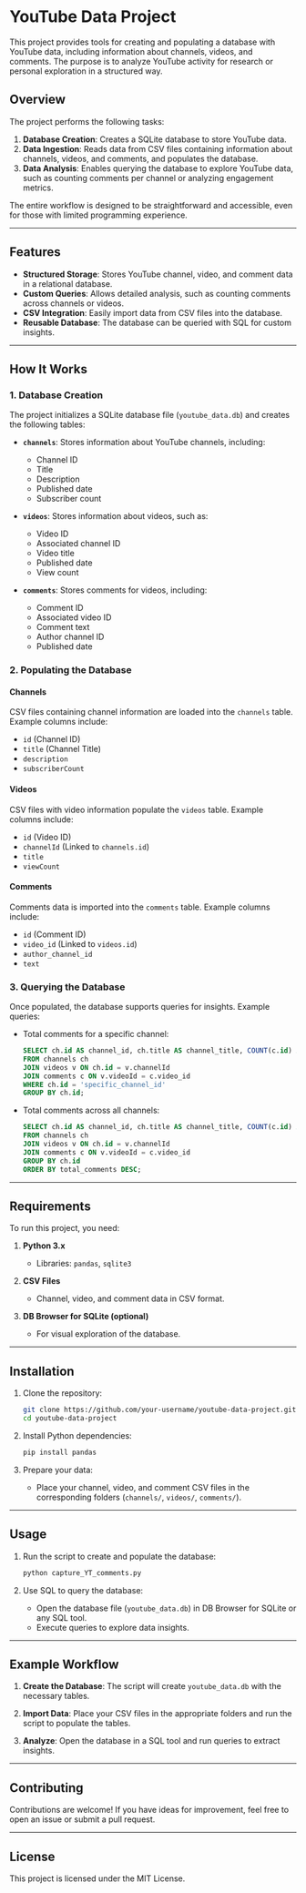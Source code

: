 
# YouTube Data Project

This project provides tools for creating and populating a database with YouTube data, including information about channels, videos, and comments. The purpose is to analyze YouTube activity for research or personal exploration in a structured way. 

## Overview

The project performs the following tasks:
1. **Database Creation**: Creates a SQLite database to store YouTube data.
2. **Data Ingestion**: Reads data from CSV files containing information about channels, videos, and comments, and populates the database.
3. **Data Analysis**: Enables querying the database to explore YouTube data, such as counting comments per channel or analyzing engagement metrics.

The entire workflow is designed to be straightforward and accessible, even for those with limited programming experience.

---

## Features

- **Structured Storage**: Stores YouTube channel, video, and comment data in a relational database.
- **Custom Queries**: Allows detailed analysis, such as counting comments across channels or videos.
- **CSV Integration**: Easily import data from CSV files into the database.
- **Reusable Database**: The database can be queried with SQL for custom insights.

---

## How It Works

### 1. Database Creation
The project initializes a SQLite database file (`youtube_data.db`) and creates the following tables:

- **`channels`**:
  Stores information about YouTube channels, including:
  - Channel ID
  - Title
  - Description
  - Published date
  - Subscriber count

- **`videos`**:
  Stores information about videos, such as:
  - Video ID
  - Associated channel ID
  - Video title
  - Published date
  - View count

- **`comments`**:
  Stores comments for videos, including:
  - Comment ID
  - Associated video ID
  - Comment text
  - Author channel ID
  - Published date

### 2. Populating the Database

#### Channels
CSV files containing channel information are loaded into the `channels` table. Example columns include:
- `id` (Channel ID)
- `title` (Channel Title)
- `description`
- `subscriberCount`

#### Videos
CSV files with video information populate the `videos` table. Example columns include:
- `id` (Video ID)
- `channelId` (Linked to `channels.id`)
- `title`
- `viewCount`

#### Comments
Comments data is imported into the `comments` table. Example columns include:
- `id` (Comment ID)
- `video_id` (Linked to `videos.id`)
- `author_channel_id`
- `text`

### 3. Querying the Database
Once populated, the database supports queries for insights. Example queries:

- Total comments for a specific channel:
  ```sql
  SELECT ch.id AS channel_id, ch.title AS channel_title, COUNT(c.id) AS total_comments
  FROM channels ch
  JOIN videos v ON ch.id = v.channelId
  JOIN comments c ON v.videoId = c.video_id
  WHERE ch.id = 'specific_channel_id'
  GROUP BY ch.id;
  ```

- Total comments across all channels:
  ```sql
  SELECT ch.id AS channel_id, ch.title AS channel_title, COUNT(c.id) AS total_comments
  FROM channels ch
  JOIN videos v ON ch.id = v.channelId
  JOIN comments c ON v.videoId = c.video_id
  GROUP BY ch.id
  ORDER BY total_comments DESC;
  ```

---

## Requirements

To run this project, you need:

1. **Python 3.x**
   - Libraries: `pandas`, `sqlite3`

2. **CSV Files**
   - Channel, video, and comment data in CSV format.

3. **DB Browser for SQLite (optional)**
   - For visual exploration of the database.

---

## Installation

1. Clone the repository:
   ```bash
   git clone https://github.com/your-username/youtube-data-project.git
   cd youtube-data-project
   ```

2. Install Python dependencies:
   ```bash
   pip install pandas
   ```

3. Prepare your data:
   - Place your channel, video, and comment CSV files in the corresponding folders (`channels/`, `videos/`, `comments/`).

---

## Usage

1. Run the script to create and populate the database:
   ```bash
   python capture_YT_comments.py
   ```

2. Use SQL to query the database:
   - Open the database file (`youtube_data.db`) in DB Browser for SQLite or any SQL tool.
   - Execute queries to explore data insights.

---

## Example Workflow

1. **Create the Database**:
   The script will create `youtube_data.db` with the necessary tables.

2. **Import Data**:
   Place your CSV files in the appropriate folders and run the script to populate the tables.

3. **Analyze**:
   Open the database in a SQL tool and run queries to extract insights.

---

## Contributing

Contributions are welcome! If you have ideas for improvement, feel free to open an issue or submit a pull request.

---

## License

This project is licensed under the MIT License.

